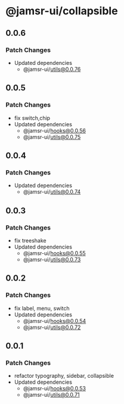# @jamsr-ui/collapsible

## 0.0.6

### Patch Changes

- Updated dependencies
  - @jamsr-ui/utils@0.0.76

## 0.0.5

### Patch Changes

- fix switch,chip
- Updated dependencies
  - @jamsr-ui/hooks@0.0.56
  - @jamsr-ui/utils@0.0.75

## 0.0.4

### Patch Changes

- Updated dependencies
  - @jamsr-ui/utils@0.0.74

## 0.0.3

### Patch Changes

- fix treeshake
- Updated dependencies
  - @jamsr-ui/hooks@0.0.55
  - @jamsr-ui/utils@0.0.73

## 0.0.2

### Patch Changes

- fix label, menu, switch
- Updated dependencies
  - @jamsr-ui/hooks@0.0.54
  - @jamsr-ui/utils@0.0.72

## 0.0.1

### Patch Changes

- refactor typography, sidebar, collapsible
- Updated dependencies
  - @jamsr-ui/hooks@0.0.53
  - @jamsr-ui/utils@0.0.71
